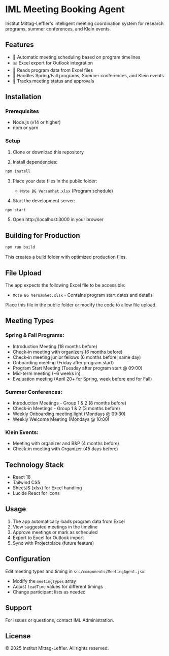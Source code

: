 # IML Meeting Booking Agent

Institut Mittag-Leffler's intelligent meeting coordination system for research programs, summer conferences, and Klein events.

## Features

- 📅 Automatic meeting scheduling based on program timelines
- 📊 Excel export for Outlook integration
- 🔄 Reads program data from Excel files
- 🎯 Handles Spring/Fall programs, Summer conferences, and Klein events
- 📧 Tracks meeting status and approvals

## Installation

### Prerequisites
- Node.js (v14 or higher)
- npm or yarn

### Setup

1. Clone or download this repository

2. Install dependencies:
```bash
npm install
```

3. Place your data files in the public folder:
   - `Mote BG Versamhet.xlsx` (Program schedule)

4. Start the development server:
```bash
npm start
```

5. Open http://localhost:3000 in your browser

## Building for Production

```bash
npm run build
```

This creates a build folder with optimized production files.

## File Upload

The app expects the following Excel file to be accessible:
- `Mote BG Versamhet.xlsx` - Contains program start dates and details

Place this file in the public folder or modify the code to allow file upload.

## Meeting Types

### Spring & Fall Programs:
- Introduction Meeting (18 months before)
- Check-in meeting with organizers (6 months before)
- Check-in meeting junior fellows (6 months before, same day)
- Onboarding meeting (Friday after program start)
- Program Start Meeting (Tuesday after program start @ 09:00)
- Mid-term meeting (~6 weeks in)
- Evaluation meeting (April 20+ for Spring, week before end for Fall)

### Summer Conferences:
- Introduction Meetings - Group 1 & 2 (8 months before)
- Check-in Meetings - Group 1 & 2 (3 months before)
- Weekly Onboarding meeting light (Mondays @ 09:30)
- Weekly Welcome Meeting (Mondays @ 10:00)

### Klein Events:
- Meeting with organizer and B&P (4 months before)
- Check-in meeting with Organizer (45 days before)

## Technology Stack

- React 18
- Tailwind CSS
- SheetJS (xlsx) for Excel handling
- Lucide React for icons

## Usage

1. The app automatically loads program data from Excel
2. View suggested meetings in the timeline
3. Approve meetings or mark as scheduled
4. Export to Excel for Outlook import
5. Sync with Projectplace (future feature)

## Configuration

Edit meeting types and timing in `src/components/MeetingAgent.jsx`:
- Modify the `meetingTypes` array
- Adjust `leadTime` values for different timings
- Change participant lists as needed

## Support

For issues or questions, contact IML Administration.

## License

© 2025 Institut Mittag-Leffler. All rights reserved.
